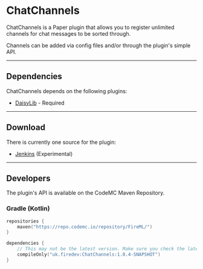 # ChatChannels

ChatChannels is a Paper plugin that allows you to register unlimited channels for chat messages to be sorted through.

Channels can be added via config files and/or through the plugin's simple API.

---

## Dependencies

ChatChannels depends on the following plugins:
- [DaisyLib](https://ci.codemc.io/job/FireML/job/DaisyLib/) - Required

---

## Download

There is currently one source for the plugin:
- [Jenkins](https://ci.codemc.io/job/FireML/job/ChatChannels/) (Experimental)

--- 

## Developers

The plugin's API is available on the CodeMC Maven Repository.

### Gradle (Kotlin)
```kotlin
repositories {
    maven("https://repo.codemc.io/repository/FireML/")
}

dependencies {
    // This may not be the latest version. Make sure you check the latest version before continuing.
    compileOnly("uk.firedev:ChatChannels:1.0.4-SNAPSHOT")
}
```
